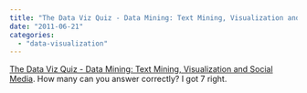 ```yaml
---
title: "The Data Viz Quiz - Data Mining: Text Mining, Visualization and Social Media"
date: "2011-06-21"
categories: 
  - "data-visualization"
---
```


[The Data Viz Quiz - Data Mining: Text Mining, Visualization and Social Media](http://datamining.typepad.com/data_mining/2011/06/the-data-viz-quiz.html). How many can you answer correctly? I got 7 right.
